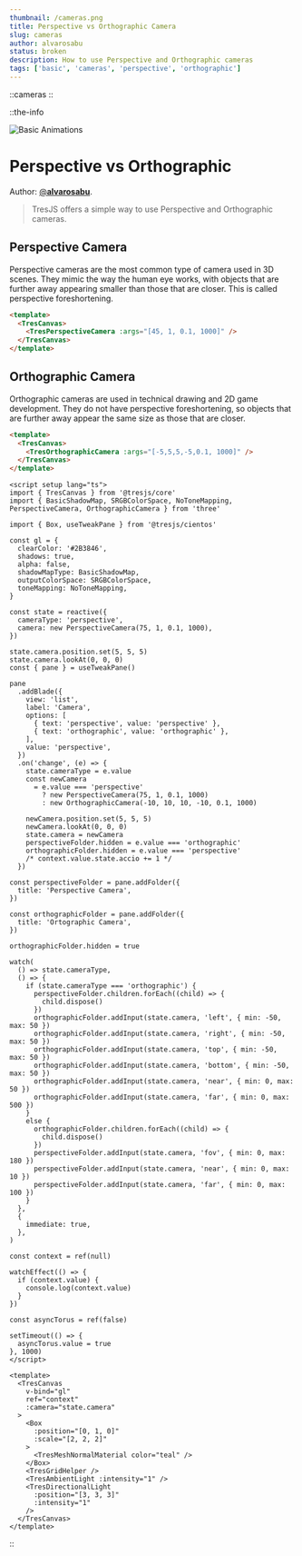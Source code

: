 ```yaml
---
thumbnail: /cameras.png
title: Perspective vs Orthographic Camera
slug: cameras
author: alvarosabu
status: broken
description: How to use Perspective and Orthographic cameras
tags: ['basic', 'cameras', 'perspective', 'orthographic']
---
```


::cameras
::

::the-info

![Basic Animations](/cameras.png)

# Perspective vs Orthographic

Author: [@**alvarosabu**](https://twitter.com/alvarosabu).

> TresJS offers a simple way to use Perspective and Orthographic cameras.

## Perspective Camera

Perspective cameras are the most common type of camera used in 3D scenes. They mimic the way the human eye works, with objects that are further away appearing smaller than those that are closer. This is called perspective foreshortening.

```html
<template>
  <TresCanvas>
    <TresPerspectiveCamera :args="[45, 1, 0.1, 1000]" />
  </TresCanvas>
</template>
```

## Orthographic Camera

Orthographic cameras are used in technical drawing and 2D game development. They do not have perspective foreshortening, so objects that are further away appear the same size as those that are closer.

```html
<template>
  <TresCanvas>
    <TresOrthographicCamera :args="[-5,5,5,-5,0.1, 1000]" />
  </TresCanvas>
</template>
```

```vue
<script setup lang="ts">
import { TresCanvas } from '@tresjs/core'
import { BasicShadowMap, SRGBColorSpace, NoToneMapping, PerspectiveCamera, OrthographicCamera } from 'three'

import { Box, useTweakPane } from '@tresjs/cientos'

const gl = {
  clearColor: '#2B3846',
  shadows: true,
  alpha: false,
  shadowMapType: BasicShadowMap,
  outputColorSpace: SRGBColorSpace,
  toneMapping: NoToneMapping,
}

const state = reactive({
  cameraType: 'perspective',
  camera: new PerspectiveCamera(75, 1, 0.1, 1000),
})

state.camera.position.set(5, 5, 5)
state.camera.lookAt(0, 0, 0)
const { pane } = useTweakPane()

pane
  .addBlade({
    view: 'list',
    label: 'Camera',
    options: [
      { text: 'perspective', value: 'perspective' },
      { text: 'orthographic', value: 'orthographic' },
    ],
    value: 'perspective',
  })
  .on('change', (e) => {
    state.cameraType = e.value
    const newCamera
      = e.value === 'perspective'
        ? new PerspectiveCamera(75, 1, 0.1, 1000)
        : new OrthographicCamera(-10, 10, 10, -10, 0.1, 1000)

    newCamera.position.set(5, 5, 5)
    newCamera.lookAt(0, 0, 0)
    state.camera = newCamera
    perspectiveFolder.hidden = e.value === 'orthographic'
    orthographicFolder.hidden = e.value === 'perspective'
    /* context.value.state.accio += 1 */
  })

const perspectiveFolder = pane.addFolder({
  title: 'Perspective Camera',
})

const orthographicFolder = pane.addFolder({
  title: 'Ortographic Camera',
})

orthographicFolder.hidden = true

watch(
  () => state.cameraType,
  () => {
    if (state.cameraType === 'orthographic') {
      perspectiveFolder.children.forEach((child) => {
        child.dispose()
      })
      orthographicFolder.addInput(state.camera, 'left', { min: -50, max: 50 })
      orthographicFolder.addInput(state.camera, 'right', { min: -50, max: 50 })
      orthographicFolder.addInput(state.camera, 'top', { min: -50, max: 50 })
      orthographicFolder.addInput(state.camera, 'bottom', { min: -50, max: 50 })
      orthographicFolder.addInput(state.camera, 'near', { min: 0, max: 50 })
      orthographicFolder.addInput(state.camera, 'far', { min: 0, max: 500 })
    }
    else {
      orthographicFolder.children.forEach((child) => {
        child.dispose()
      })
      perspectiveFolder.addInput(state.camera, 'fov', { min: 0, max: 180 })
      perspectiveFolder.addInput(state.camera, 'near', { min: 0, max: 10 })
      perspectiveFolder.addInput(state.camera, 'far', { min: 0, max: 100 })
    }
  },
  {
    immediate: true,
  },
)

const context = ref(null)

watchEffect(() => {
  if (context.value) {
    console.log(context.value)
  }
})

const asyncTorus = ref(false)

setTimeout(() => {
  asyncTorus.value = true
}, 1000)
</script>

<template>
  <TresCanvas
    v-bind="gl"
    ref="context"
    :camera="state.camera"
  >
    <Box
      :position="[0, 1, 0]"
      :scale="[2, 2, 2]"
    >
      <TresMeshNormalMaterial color="teal" />
    </Box>
    <TresGridHelper />
    <TresAmbientLight :intensity="1" />
    <TresDirectionalLight
      :position="[3, 3, 3]"
      :intensity="1"
    />
  </TresCanvas>
</template>
```

::

